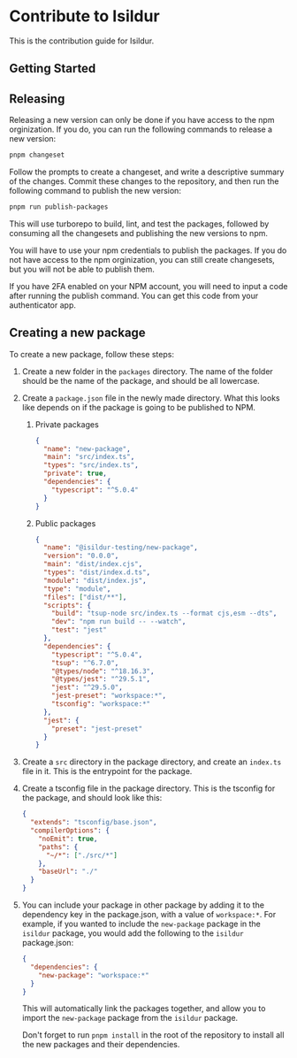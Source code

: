 # Contribute to Isildur

This is the contribution guide for Isildur.

## Getting Started

## Releasing

Releasing a new version can only be done if you have access to the npm orginization. If you do, you can run the following commands to release a new version:

```sh
pnpm changeset
```

Follow the prompts to create a changeset, and write a descriptive summary of the changes. Commit these changes to the repository, and then run the following command to publish the new version:

```sh
pnpm run publish-packages
```

This will use turborepo to build, lint, and test the packages, followed by consuming all the changesets and publishing the new versions to npm.

You will have to use your npm credentials to publish the packages. If you do not have access to the npm orginization, you can still create changesets, but you will not be able to publish them.

If you have 2FA enabled on your NPM account, you will need to input a code after running the publish command. You can get this code from your authenticator app.

## Creating a new package

To create a new package, follow these steps:

1. Create a new folder in the `packages` directory. The name of the folder should be the name of the package, and should be all lowercase.

2. Create a `package.json` file in the newly made directory. What this looks like depends on if the package is going to be published to NPM.

   1. Private packages

      ```json
      {
        "name": "new-package",
        "main": "src/index.ts",
        "types": "src/index.ts",
        "private": true,
        "dependencies": {
          "typescript": "^5.0.4"
        }
      }
      ```

   2. Public packages
      ```json
      {
        "name": "@isildur-testing/new-package",
        "version": "0.0.0",
        "main": "dist/index.cjs",
        "types": "dist/index.d.ts",
        "module": "dist/index.js",
        "type": "module",
        "files": ["dist/**"],
        "scripts": {
          "build": "tsup-node src/index.ts --format cjs,esm --dts",
          "dev": "npm run build -- --watch",
          "test": "jest"
        },
        "dependencies": {
          "typescript": "^5.0.4",
          "tsup": "^6.7.0",
          "@types/node": "^18.16.3",
          "@types/jest": "^29.5.1",
          "jest": "^29.5.0",
          "jest-preset": "workspace:*",
          "tsconfig": "workspace:*"
        },
        "jest": {
          "preset": "jest-preset"
        }
      }
      ```

3. Create a `src` directory in the package directory, and create an `index.ts` file in it. This is the entrypoint for the package.

4. Create a tsconfig file in the package directory. This is the tsconfig for the package, and should look like this:

   ```json
   {
     "extends": "tsconfig/base.json",
     "compilerOptions": {
       "noEmit": true,
       "paths": {
         "~/*": ["./src/*"]
       },
       "baseUrl": "./"
     }
   }
   ```

5. You can include your package in other package by adding it to the dependency key in the package.json, with a value of `workspace:*`. For example, if you wanted to include the `new-package` package in the `isildur` package, you would add the following to the `isildur` package.json:

   ```json
   {
     "dependencies": {
       "new-package": "workspace:*"
     }
   }
   ```

   This will automatically link the packages together, and allow you to import the `new-package` package from the `isildur` package.

   Don't forget to run `pnpm install` in the root of the repository to install all the new packages and their dependencies.
